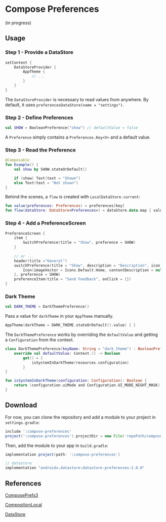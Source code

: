 # Compose Preferences

(in progress)

## Usage

### Step 1 - Provide a DataStore

```kotlin
setContent {
    DataStoreProvider {
        AppTheme {
            // ...
        }
    }
}
```

The `DataStoreProvider` is necessary to read values from anywhere. By default, it uses `preferencesDataStore(name = "settings")`.

### Step 2 - Define Preferences

```kotlin
val SHOW = BooleanPreference("show") // defaultValue = false
```

A `Preference` simply contains a `Preferences.Key<V>` and a default value.

### Step 3 - Read the Preference

```kotlin
@Composable
fun Example() {
    val show by SHOW.stateOrDefault()

    if (show) Text(text = "Shown")
    else Text(text = "Not shown")
}
```

Behind the scenes, a `flow` is created with `LocalDataStore.current`:

```kotlin
fun value(preferences: Preferences) = preferences[key]
fun flow(dataStore: DataStore<Preferences>) = dataStore.data.map { value(it) }.distinctUntilChanged()
```

### Step 4 - Add a PreferenceScreen

```kotlin
PreferenceScreen {
    item {
        SwitchPreference(title = "Show", preference = SHOW)
    }
    
    // or ...
    header(title ="General")
    switchPreference(title = "Show", description = "Description", icon = {
        Icon(imageVector = Icons.Default.Home, contentDescription = null)
    }, preference = SHOW)
    preferenceItem(title = "Send Feedback", onClick = {})
}
```

### Dark Theme

```kotlin
val DARK_THEME = DarkThemePreference()
```

Pass a value for `darkTheme` in your `AppTheme` manually.

```kotlin
AppTheme(darkTheme = DARK_THEME.stateOrDefault().value) { }
```

The `DarkThemePreference` works by overriding the `defaultValue` and getting a `Configuration` from the context.

```kotlin
class DarkThemePreference(keyName: String = "dark_theme") : BooleanPreference(keyName) {
    override val defaultValue: Context.() -> Boolean
        get() = {
            isSystemInDarkTheme(resources.configuration)
        }
}

fun isSystemInDarkTheme(configuration: Configuration): Boolean {
    return (configuration.uiMode and Configuration.UI_MODE_NIGHT_MASK) == Configuration.UI_MODE_NIGHT_YES
}
```

## Download

For now, you can clone the repository and add a module to your project in `settings.gradle`:

```groovy
include ':compose-preferences'
project(':compose-preferences').projectDir = new File('repoPath/compose-preferences')
```

Then, add the module to your app in `build.gradle`:

```groovy
implementation project(path: ':compose-preferences')

// datastore
implementation "androidx.datastore:datastore-preferences:1.0.0"
```

## References

[ComposePrefs3](https://github.com/JamalMulla/ComposePrefs3/tree/master)

[CompositionLocal](https://developer.android.com/jetpack/compose/compositionlocal)

[DataStore](https://developer.android.com/topic/libraries/architecture/datastore)
